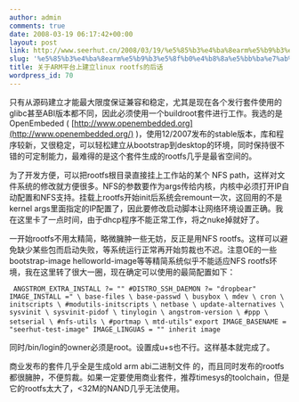 ```yaml
---
author: admin
comments: true
date: 2008-03-19 06:17:42+00:00
layout: post
link: http://www.seerhut.cn/2008/03/19/%e5%85%b3%e4%ba%8earm%e5%b9%b3%e5%8f%b0%e4%b8%8a%e5%bb%ba%e7%ab%8blinux-rootfs%e7%9a%84%e5%90%8e%e8%af%9d/
slug: '%e5%85%b3%e4%ba%8earm%e5%b9%b3%e5%8f%b0%e4%b8%8a%e5%bb%ba%e7%ab%8blinux-rootfs%e7%9a%84%e5%90%8e%e8%af%9d'
title: 关于ARM平台上建立linux rootfs的后话
wordpress_id: 70
---
```


只有从源码建立才能最大限度保证兼容和稳定，尤其是现在各个发行套件使用的glibc甚至ABI版本都不同，因此必须使用一个buildroot套件进行工作。我选的是OpenEmbeded ( [http://www.openembedded.org](http://www.openembedded.org/)  )，使用12/2007发布的stable版本，库和程序较新，又很稳定，可以轻松建立从bootstrap到desktop的环境，同时保持很不错的可定制能力，最难得的是这个套件生成的rootfs几乎是最省空间的。

为了开发方便，可以把rootfs根目录直接挂上工作站的某个 NFS path，这样对文件系统的修改就方便很多。NFS的参数要作为args传给内核，内核中必须打开IP自动配置和NFS支持。挂载上rootfs开始init后系统会remount一次，这回用的不是kernel args里面指定的IP配置了，因此要修改启动脚本让网络环境设置正确。我在这里卡了一点时间，由于dhcp程序不能正常工作，将之nuke掉就好了。

一开始rootfs不用太精简，略微臃肿一些无妨，反正是用NFS rootfs。这样可以避免缺少某些包而启动失败，等系统运行正常再开始剪裁也不迟。注意OE的一些bootstrap-image helloworld-image等等精简系统似乎不能适应NFS rootfs环境，我在这里转了很大一圈，现在确定可以使用的最简配置如下：
<!-- more -->
` ANGSTROM_EXTRA_INSTALL ?= ""
#DISTRO_SSH_DAEMON ?= "dropbear"
IMAGE_INSTALL =" \
base-files \
base-passwd \
busybox \
mdev \
cron \
initscripts \
#modutils-initscripts \
netbase \
update-alternatives \
sysvinit \
sysvinit-pidof \
tinylogin \
angstrom-version \
#ppp \
setserial \
#nfs-utils \
#portmap \
mtd-utils"`
`
export IMAGE_BASENAME = "seerhut-test-image"
IMAGE_LINGUAS = ""
inherit image
`

同时/bin/login的owner必须是root。设置成u+s也不行。这样基本就完成了。

商业发布的套件几乎全是生成old arm abi二进制文件 的，而且同时发布的rootfs都很臃肿，不便剪裁。如果一定要使用商业套件，推荐timesys的toolchain，但是它的rootfs太大了，<32M的NAND几乎无法使用。
